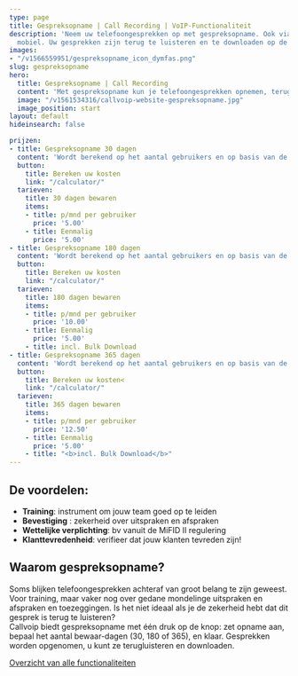 ```yaml
---
type: page
title: Gespreksopname | Call Recording | VoIP-Functionaliteit
description: 'Neem uw telefoongesprekken op met gespreksopname. Ook via Qaller en Vamos
  mobiel. Uw gesprekken zijn terug te luisteren en te downloaden op de Hosted telefooncentrale.'
images:
- "/v1566559951/gespreksopname_icon_dymfas.png"
slug: gespreksopname
hero:
  title: Gespreksopname | Call Recording
  content: 'Met gespreksopname kun je telefoongesprekken opnemen, terugluisteren en bewaren. Oók gesprekken die je via de Smartphone maakt (Qaller of Vamos). De gespreksopnamefunctie kun je zelf per gebruiker in- en uitschakelen. Kies zelf of je alle gesprekken opneemt, of zet recording tijdens een gesprek aan. Opgenomen telefoongesprekken kun je beluisteren en gemakkelijk downloaden op de telefooncentrale.'
  image: "/v1561534316/callvoip-website-gespreksopname.jpg"
  image_position: start
layout: default
hideinsearch: false

prijzen:
- title: Gespreksopname 30 dagen
  content: 'Wordt berekend op het aantal gebruikers en op basis van de ingestelde bewaarperiode'
  button:
    title: Bereken uw kosten
    link: "/calculator/"
  tarieven:
    title: 30 dagen bewaren
    items:
    - title: p/mnd per gebruiker
      price: '5.00'
    - title: Eenmalig
      price: '5.00'
- title: Gespreksopname 180 dagen
  content: 'Wordt berekend op het aantal gebruikers en op basis van de ingestelde bewaarperiode'
  button:
    title: Bereken uw kosten
    link: "/calculator/"
  tarieven:
    title: 180 dagen bewaren
    items:
    - title: p/mnd per gebruiker
      price: '10.00'
    - title: Eenmalig
      price: '5.00'
    - title: incl. Bulk Download
- title: Gespreksopname 365 dagen
  content: 'Wordt berekend op het aantal gebruikers en op basis van de ingestelde bewaarperiode'
  button:
    title: Bereken uw kosten<
    link: "/calculator/"
  tarieven:
    title: 365 dagen bewaren
    items:
    - title: p/mnd per gebruiker
      price: '12.50'
    - title: Eenmalig
      price: '5.00'
    - title: "<b>incl. Bulk Download</b>"
---
```

## De voordelen:

* **Training**: instrument om jouw team goed op te leiden
* **Bevestiging** : zekerheid over uitspraken en afspraken
* **Wettelijke verplichting**: bv vanuit de MiFID II regulering
* **Klanttevredenheid**: verifieer dat jouw klanten tevreden zijn!

## Waarom gespreksopname?

Soms blijken telefoongesprekken achteraf van groot belang te zijn geweest. Voor training, maar vaker nog over gedane mondelinge uitspraken en afspraken en toezeggingen. Is het niet ideaal als je de zekerheid hebt dat dit gesprek is terug te luisteren?  
Callvoip biedt gespreksopname met één druk op de knop: zet opname aan, bepaal het aantal bewaar-dagen (30, 180 of 365), en klaar. Gesprekken worden opgenomen, u kunt ze terugluisteren en downloaden.  

<a href="/telefonie/functionaliteiten/" class="button">Overzicht van alle functionaliteiten</a>
